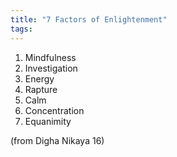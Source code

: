 ```yaml
---
title: "7 Factors of Enlightenment"
tags: 
---
```


 1. Mindfulness 
 2. Investigation 
 3. Energy 
 4. Rapture 
 5. Calm 
 6. Concentration 
 7. Equanimity 
 
(from Digha Nikaya 16)